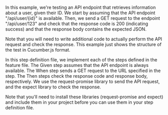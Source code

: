 

In this example, we're testing an API endpoint that retrieves information about a user, given their ID. We start by assuming that the API endpoint "/api/user/{id}" is available. Then, we send a GET request to the endpoint "/api/user/123" and check that the response code is 200 (indicating success) and that the response body contains the expected JSON.

Note that you will need to write additional code to actually perform the API request and check the response. This example just shows the structure of the test in Cucumber.js format.





In this step definition file, we implement each of the steps defined in the feature file. The Given step assumes that the API endpoint is always available. The When step sends a GET request to the URL specified in the step. The Then steps check the response code and response body, respectively. We use the request-promise library to send the API request, and the expect library to check the response.

Note that you'll need to install these libraries (request-promise and expect) and include them in your project before you can use them in your step definition file.
